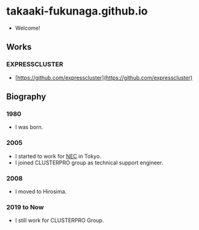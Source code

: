 # takaaki-fukunaga.github.io
- Welcome!

## Works
### EXPRESSCLUSTER
- [https://github.com/expresscluster](https://github.com/expresscluster)

## Biography
### 1980
- I was born.

### 2005
- I started to work for [NEC](https://jpn.nec.com) in Tokyo.
- I joined CLUSTERPRO group as technical support engineer.

### 2008
- I moved to Hirosima.

### 2019 to Now
- I still work for CLUSTERPRO Group.

